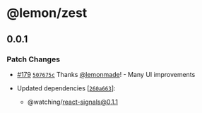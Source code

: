 # @lemon/zest

## 0.0.1

### Patch Changes

- [#179](https://github.com/lemonmade/watch/pull/179) [`507675c`](https://github.com/lemonmade/watch/commit/507675cf02c2ac0b8d68c4e663188d2bba79a1ad) Thanks [@lemonmade](https://github.com/lemonmade)! - Many UI improvements

- Updated dependencies [[`260a663`](https://github.com/lemonmade/watch/commit/260a6636fdc376c0e8a8fda3867b19c2abf0e972)]:
  - @watching/react-signals@0.1.1
